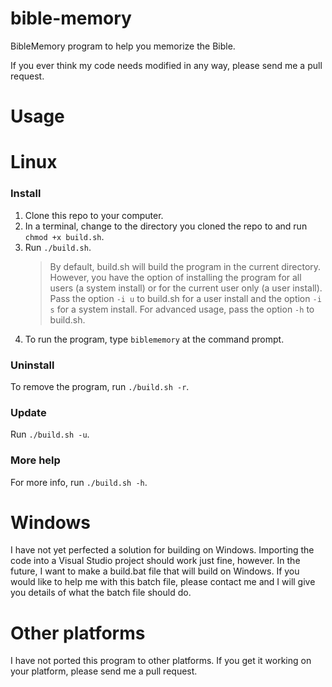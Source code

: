 # bible-memory
BibleMemory program to help you memorize the Bible.

If you ever think my code needs modified in any way, please send me a pull request.

# Usage

# Linux
### Install
1. Clone this repo to your computer.
2. In a terminal, change to the directory you cloned the repo to and run `chmod +x build.sh`.
3. Run `./build.sh`.  
    > By default, build.sh will build the program in the current directory. However, you have the option of installing the program for all users (a system install) or for the current user only (a user install). Pass the option `-i u` to build.sh for a user install and the option `-i s` for a system install. For advanced usage, pass the option `-h` to build.sh.
4. To run the program, type `biblememory` at the command prompt.

### Uninstall
To remove the program, run `./build.sh -r`.

### Update
Run `./build.sh -u`.

### More help
For more info, run `./build.sh -h`.

# Windows
I have not yet perfected a solution for building on Windows. Importing the code into a Visual Studio project should work just fine, however. In the future, I want to make a build.bat file that will build on Windows. If you would like to help me with this batch file, please contact me and I will give you details of what the batch file should do.

# Other platforms
I have not ported this program to other platforms. If you get it working on your platform, please send me a pull request.
